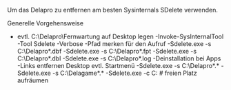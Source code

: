 Um das Delapro zu entfernen am besten Sysinternals SDelete verwenden.

Generelle Vorgehensweise

- evtl. C:\Delapro\Fernwartung auf Desktop legen
-Invoke-SysInternalTool -Tool Sdelete -Verbose
-Pfad merken für den Aufruf
-Sdelete.exe -s C:\Delapro\*.dbf
-Sdelete.exe -s C:\Delapro\*.fpt
-Sdelete.exe -s C:\Delapro\*.dbl
-Sdelete.exe -s C:\Delapro\*.log
-Deinstallation bei Apps
-Links entfernen Desktop evtl. Startmenü
-Sdelete.exe -s C:\Delapro\*.*
-Sdelete.exe -s C:\Delagame\*.*
-Sdelete.exe -c C:   # freien Platz aufräumen


